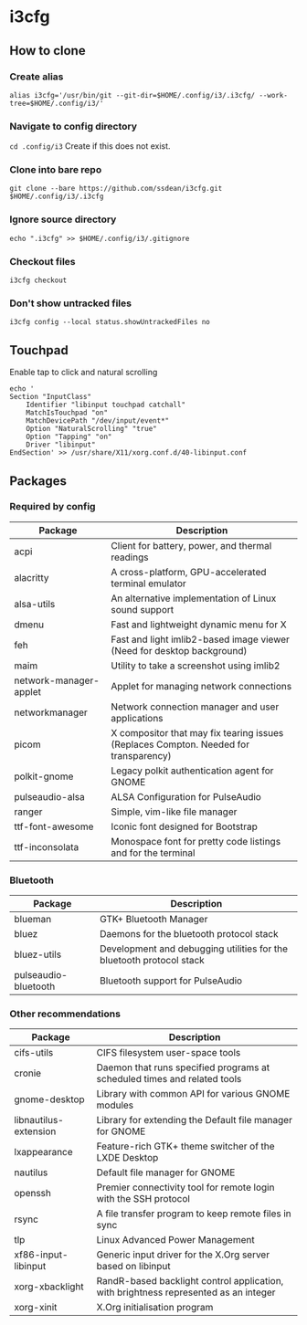 # i3cfg

## How to clone

### Create alias
`alias i3cfg='/usr/bin/git --git-dir=$HOME/.config/i3/.i3cfg/ --work-tree=$HOME/.config/i3/'`

### Navigate to config directory

`cd .config/i3` Create if this does not exist.

### Clone into bare repo
`git clone --bare https://github.com/ssdean/i3cfg.git $HOME/.config/i3/.i3cfg`

### Ignore source directory
`echo ".i3cfg" >> $HOME/.config/i3/.gitignore`

### Checkout files
`i3cfg checkout`

### Don't show untracked files
`i3cfg config --local status.showUntrackedFiles no`

## Touchpad

Enable tap to click and natural scrolling

```
echo '
Section "InputClass"
    Identifier "libinput touchpad catchall"
    MatchIsTouchpad "on"
    MatchDevicePath "/dev/input/event*"
    Option "NaturalScrolling" "true"
    Option "Tapping" "on"
    Driver "libinput"
EndSection' >> /usr/share/X11/xorg.conf.d/40-libinput.conf
```

## Packages

### Required by config

Package | Description
--- | ---
acpi                   | Client for battery, power, and thermal readings
alacritty              | A cross-platform, GPU-accelerated terminal emulator
alsa-utils             | An alternative implementation of Linux sound support
dmenu                  | Fast and lightweight dynamic menu for X
feh                    | Fast and light imlib2-based image viewer (Need for desktop background)
maim                   | Utility to take a screenshot using imlib2
network-manager-applet | Applet for managing network connections
networkmanager         | Network connection manager and user applications
picom                  | X compositor that may fix tearing issues (Replaces Compton. Needed for transparency)
polkit-gnome           | Legacy polkit authentication agent for GNOME
pulseaudio-alsa        | ALSA Configuration for PulseAudio
ranger                 | Simple, vim-like file manager
ttf-font-awesome       | Iconic font designed for Bootstrap
ttf-inconsolata        | Monospace font for pretty code listings and for the terminal

### Bluetooth
Package | Description
--- | ---
blueman                | GTK+ Bluetooth Manager
bluez                  | Daemons for the bluetooth protocol stack
bluez-utils            | Development and debugging utilities for the bluetooth protocol stack
pulseaudio-bluetooth   | Bluetooth support for PulseAudio

### Other recommendations

Package | Description
--- | ---
cifs-utils             | CIFS filesystem user-space tools
cronie                 | Daemon that runs specified programs at scheduled times and related tools
gnome-desktop          | Library with common API for various GNOME modules
libnautilus-extension  | Library for extending the Default file manager for GNOME
lxappearance           | Feature-rich GTK+ theme switcher of the LXDE Desktop
nautilus               | Default file manager for GNOME
openssh                | Premier connectivity tool for remote login with the SSH protocol
rsync                  | A file transfer program to keep remote files in sync
tlp                    | Linux Advanced Power Management
xf86-input-libinput    | Generic input driver for the X.Org server based on libinput
xorg-xbacklight        | RandR-based backlight control application, with brightness represented as an integer
xorg-xinit             | X.Org initialisation program
